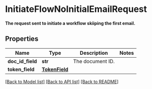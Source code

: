 # InitiateFlowNoInitialEmailRequest

#### The request sent to initiate a workflow skiiping the first email.

## Properties
Name | Type | Description | Notes
------------ | ------------- | ------------- | -------------
**doc_id_field** | **str** | The document ID. | 
**token_field** | [**TokenField**](TokenField.md) |  | 

[[Back to Model list]](../README.md#documentation-for-models) [[Back to API list]](../README.md#documentation-for-api-endpoints) [[Back to README]](../README.md)


